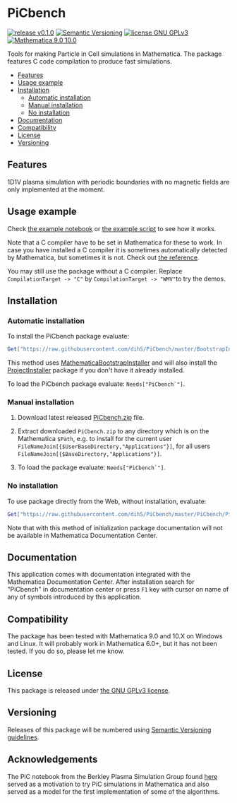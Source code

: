 # PiCbench

[![release v0.1.0](http://img.shields.io/badge/release-v0.1.0-yellow.svg)](https://github.com/dih5/PiCbench/releases/latest)
[![Semantic Versioning](https://img.shields.io/badge/SemVer-2.0.0-brightgreen.svg)](http://semver.org/spec/v2.0.0.html)
[![license GNU GPLv3](https://img.shields.io/badge/license-GNU%20GPLv3License-brightgreen.svg)](https://github.com/dih5/PiCbench/blob/master/LICENSE.txt)
[![Mathematica 9.0 10.0](https://img.shields.io/badge/Mathematica-9.0_10.0-brightgreen.svg)](#compatibility)


Tools for making Particle in Cell simulations in Mathematica.
The package features C code compilation to produce fast simulations.

* [Features](#features)
* [Usage example](#usage-example)
* [Installation](#installation)
    * [Automatic installation](#automatic-installation)
    * [Manual installation](#manual-installation)
    * [No installation](#no-installation)
* [Documentation](#documentation)
* [Compatibility](#compatibility)
* [License](#license)
* [Versioning](#versioning)

## Features
1D1V plasma simulation with periodic boundaries with no magnetic fields are only implemented at the moment.

## Usage example

Check [the example notebook](https://raw.githubusercontent.com/Dih5/PiCbench/master/Examples/demo.nb) or [the example script](https://raw.githubusercontent.com/Dih5/PiCbench/master/Examples/demo.sh) to see how it works.

Note that a C compiler have to be set in Mathematica for these to work. In case you have installed a C compiler it is sometimes automatically detected by Mathematica, but sometimes it is not. Check out [the reference](https://reference.wolfram.com/language/CCompilerDriver/tutorial/SpecificCompilers.html).

You may still use the package without a C compiler. Replace `CompilationTarget -> "C"` by `CompilationTarget -> "WMV"`to try the demos.

## Installation
### Automatic installation

To install the PiCbench package evaluate:
```Mathematica
Get["https://raw.githubusercontent.com/dih5/PiCbench/master/BootstrapInstall.m"]
```

This method uses [MathematicaBootstrapInstaller](https://github.com/jkuczm/MathematicaBootstrapInstaller) and will also install the
[ProjectInstaller](https://github.com/lshifr/ProjectInstaller) package if you don't have it already installed.

To load the PiCbench package evaluate: ``Needs["PiCbench`"]``.


### Manual installation

1. Download latest released
   [PiCbench.zip](https://github.com/dih5/PiCbench/releases/download/v0.1.0/PiCbench.zip)
   file.

2. Extract downloaded `PiCbench.zip` to any directory which is on the Mathematica `$Path`,
   e.g. to install for the current user `FileNameJoin[{$UserBaseDirectory,"Applications"}]`,
   for all users `FileNameJoin[{$BaseDirectory,"Applications"}]`.

3. To load the package evaluate: ``Needs["PiCbench`"]``.


### No installation

To use package directly from the Web, without installation, evaluate:
```Mathematica
Get["https://raw.githubusercontent.com/dih5/PiCbench/master/PiCbench/PiCbench.m"]
```

Note that with this method of initialization
package documentation will not be available in Mathematica Documentation Center.


## Documentation

This application comes with documentation integrated with the Mathematica Documentation Center.
After installation search for "PiCbench" in documentation center
or press `F1` key with cursor on name of any of symbols introduced by this application.



## Compatibility

The package has been tested with Mathematica 9.0 and 10.X on Windows and Linux.
It will probably work in Mathematica 6.0+, but it has not been tested. If you do so, please let me know.




## License

This package is released under
[the GNU GPLv3 license](https://github.com/dih5/PiCbench/master/LICENSE).



## Versioning

Releases of this package will be numbered using
[Semantic Versioning guidelines](http://semver.org/).

## Acknowledgements

The PiC notebook from the Berkley Plasma Simulation Group found [here](http://sites.apam.columbia.edu/courses/ap1601y/) served as a motivation to try PiC simulations in Mathematica and also served as a model for the first implementation of some of the algorithms.
